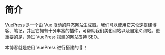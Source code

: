 # 简介
<a href="https://v2.vuepress.vuejs.org/zh/" target="_blank">VuePress</a> 是一个由 Vue 驱动的静态网站生成器。我们可以使用它来快速搭建博客、笔记，并且它拥有十分丰富的插件，可帮助我们美化网站以及自定义网站。更重要的是，通过 VuePress 搭建的网站支持 SEO。  

本博客就是使用 VuePress 进行搭建的 :tada: ！
